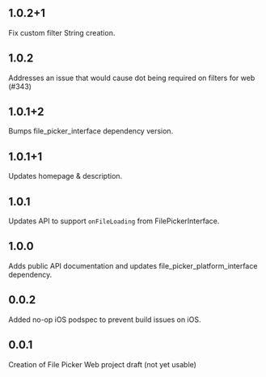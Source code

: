 ## 1.0.2+1

Fix custom filter String creation.

## 1.0.2

Addresses an issue that would cause dot being required on filters for web (#343)

## 1.0.1+2

Bumps file_picker_interface dependency version.

## 1.0.1+1

Updates homepage & description.

## 1.0.1

Updates API to support `onFileLoading` from FilePickerInterface.

## 1.0.0

Adds public API documentation and updates file_picker_platform_interface dependency.

## 0.0.2

Added no-op iOS podspec to prevent build issues on iOS.

## 0.0.1

Creation of File Picker Web project draft (not yet usable)
